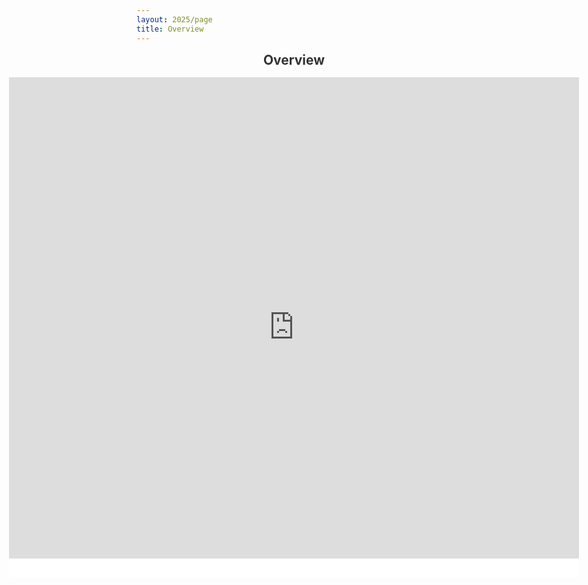 ```yaml
---
layout: 2025/page
title: Overview
---
```


<div class="schedule-container">
  <h2 class="schedule-title">Overview</h2>
  <iframe 
    src="https://docs.google.com/spreadsheets/d/e/2PACX-1vQLAYxqi2N2MTBVbLWYeZk4A-2maDFJaKOePPVqgjoFYPpFGPFR4MWZZhEH4AqDHVScOKdw5KzqgmVf/pubhtml?gid=1496491388&single=true&widget=true&headers=false&chrome=false" 
    class="responsive-schedule"
    style="border: none;">
  </iframe>
</div>

<style>
.schedule-container {
  width: 100%;
  max-width: none; 
  position: relative;
  overflow: hidden;
  margin: 0 auto;
}

.schedule-title {
  text-align: center;
  margin: 0 0 15px 0;
  padding: 0;
  font-size: 1.5em;
  font-weight: bold;
  color: #333;
}

.responsive-schedule {
  width: 100%;
  height: 70vh; 
  min-height: 500px;
  max-height: 800px;
}

.schedule-container::after {
  content: '';
  position: absolute;
  bottom: 0;
  left: 0;
  right: 0;
  height: 30px;
  background: white;
  z-index: 1;
  pointer-events: none;
}

/* Mobile devices */
@media (max-width: 768px) {
  .schedule-container {
    width: 100vw; 
    margin-left: calc(50% - 50vw); 
  }
  
  .responsive-schedule {
    height: 60vh;
    min-height: 400px;
  }
  
  .schedule-title {
    font-size: 1.3em;
    margin-bottom: 10px;
  }
}

/* Tablets and small desktops */
@media (min-width: 769px) and (max-width: 1199px) {
  .schedule-container {
    width: 95vw; 
    margin-left: calc(50% - 47.5vw); 
  }
}

/* Large desktops */
@media (min-width: 1200px) {
  .schedule-container {
    width: 90vw; 
    margin-left: calc(50% - 45vw); 
  }
  
  .responsive-schedule {
    height: 75vh;
    max-height: 900px;
  }
  
  .schedule-title {
    font-size: 1.6em;
  }
}

/* Extra large screens */
@media (min-width: 1600px) {
  .schedule-container {
    width: 85vw; 
    margin-left: calc(50% - 42.5vw); 
  }
  
  .responsive-schedule {
    height: 80vh;
    max-height: 1000px;
  }
  
  .schedule-title {
    font-size: 1.7em;
  }
}

/* Ultra-wide screens */
@media (min-width: 2000px) {
  .schedule-container {
    width: 80vw; 
    margin-left: calc(50% - 40vw); 
  }
  
  .responsive-schedule {
    height: 85vh;
    max-height: 1100px;
  }
  
  .schedule-title {
    font-size: 1.8em;
  }
}
</style>


